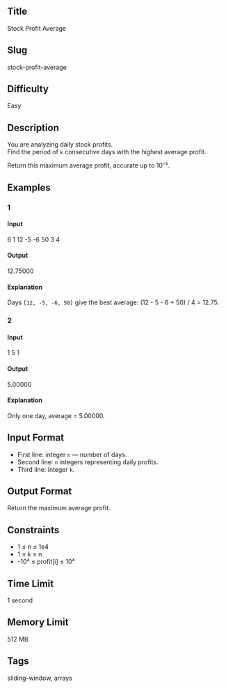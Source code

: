 ## Title
Stock Profit Average

## Slug
stock-profit-average

## Difficulty
Easy

## Description

You are analyzing daily stock profits.  
Find the period of `k` consecutive days with the highest average profit.

Return this maximum average profit, accurate up to 10⁻⁵.

## Examples

### 1
#### Input
6
1 12 -5 -6 50 3
4

#### Output
12.75000

#### Explanation
Days `[12, -5, -6, 50]` give the best average: (12 - 5 - 6 + 50) / 4 = 12.75.

### 2
#### Input
1
5
1

#### Output
5.00000

#### Explanation
Only one day, average = 5.00000.

## Input Format
- First line: integer `n` — number of days.  
- Second line: `n` integers representing daily profits.  
- Third line: integer `k`.

## Output Format
Return the maximum average profit.

## Constraints
- 1 ≤ n ≤ 1e4  
- 1 ≤ k ≤ n  
- -10⁴ ≤ profit[i] ≤ 10⁴  

## Time Limit
1 second

## Memory Limit
512 MB

## Tags
sliding-window, arrays
